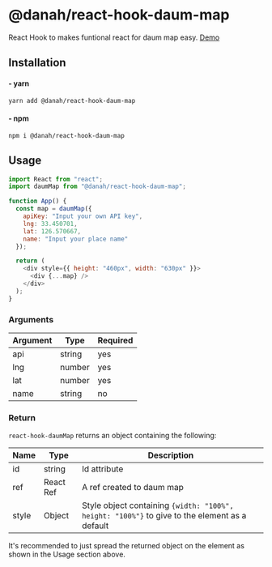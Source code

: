 # @danah/react-hook-daum-map

React Hook to makes funtional react for daum map easy. [Demo](https://ukjgz.codesandbox.io/)

## Installation

#### - yarn

`yarn add @danah/react-hook-daum-map`

#### - npm

`npm i @danah/react-hook-daum-map`

## Usage

```js
import React from "react";
import daumMap from "@danah/react-hook-daum-map";

function App() {
  const map = daumMap({
    apiKey: "Input your own API key",
    lng: 33.450701,
    lat: 126.570667,
    name: "Input your place name"
  });

  return (
    <div style={{ height: "460px", width: "630px" }}>
      <div {...map} />
    </div>
  );
}
```

### Arguments

| Argument | Type   | Required |
| -------- | ------ | -------- |
| api      | string | yes      |
| lng      | number | yes      |
| lat      | number | yes      |
| name     | string | no       |

### Return

`react-hook-daumMap` returns an object containing the following:

| Name  | Type      | Description                                                                                   |
| ----- | --------- | --------------------------------------------------------------------------------------------- |
| id    | string    | Id attribute                                                                                  |
| ref   | React Ref | A ref created to daum map                                                                     |
| style | Object    | Style object containing `{width: "100%", height: "100%"}` to give to the element as a default |

It's recommended to just spread the returned object on the element as shown in the Usage section above.
